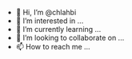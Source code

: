 - 👋 Hi, I’m @chlahbi
- 👀 I’m interested in ...
- 🌱 I’m currently learning ...
- 💞️ I’m looking to collaborate on ...
- 📫 How to reach me ...

<!---
chlahbi/chlahbi is a ✨ special ✨ repository because its `README.md` (this file) appears on your GitHub profile.
You can click the Preview link to take a look at your changes.
--->
